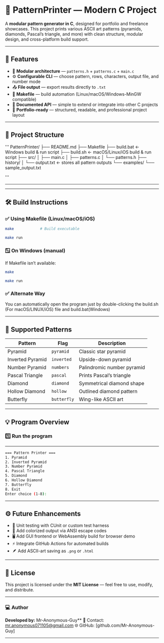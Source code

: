 # 🧩 PatternPrinter — Modern C Project

A **modular pattern generator in C**, designed for portfolio and freelance showcases. This project prints various ASCII art patterns (pyramids, diamonds, Pascal’s triangle, and more) with clean structure, modular design, and cross-platform build support.

---

## 🚀 Features

* 🧱 **Modular architecture** — `patterns.h` + `patterns.c` + `main.c`
* ⚙️ **Configurable CLI** — choose pattern, rows, characters, output file, and number mode
* 📤 **File output** — export results directly to `.txt`
* 🧰 **Makefile** — build automation (Linux/macOS/Windows-MinGW compatible)
* 🧾 **Documented API** — simple to extend or integrate into other C projects
* 💼 **Portfolio-ready** — structured, readable, and professional project layout

---

## 📁 Project Structure
'''
PatternPrinter/
├── README.md
├── Makefile
├── build.bat          <- Windows build & run script
├── build.sh           <- macOS/Linux/iOS build & run script
├── src/
│   ├── main.c
│   ├── patterns.c
│   └── patterns.h
├── history/
│   └── output.txt     <- stores all pattern outputs
└── examples/
    └── sample_output.txt

'''

---


---

## 🛠️ Build Instructions

### ✅ Using Makefile (Linux/macOS/iOS)

```bash
make            # Build executable

make run
```


### 🪟 On Windows (manual)

If Makefile isn’t available:

```bash
make

make run
```
### ✅ Alternate Way

You can automatically open the program   just by double-clicking the build.sh (For macOS/LINUX/iOS) file and build.bat(Windows) 

---

## 🧩 Supported Patterns

| Pattern          | Flag        | Description                |
| ---------------- | ----------- | -------------------------- |
| Pyramid          | `pyramid`   | Classic star pyramid       |
| Inverted Pyramid | `inverted`  | Upside-down pyramid        |
| Number Pyramid   | `numbers`   | Palindromic number pyramid |
| Pascal Triangle  | `pascal`    | Prints Pascal’s triangle   |
| Diamond          | `diamond`   | Symmetrical diamond shape  |
| Hollow Diamond   | `hollow`    | Outlined diamond pattern   |
| Butterfly        | `butterfly` | Wing-like ASCII art        |

---

## 💡 Program Overview

### 1️⃣ Run the program

---

```bash
=== Pattern Printer ===
1. Pyramid
2. Inverted Pyramid
3. Number Pyramid
4. Pascal Triangle
5. Diamond
6. Hollow Diamond
7. Butterfly
8. Exit
Enter choice (1-8):
```

---

## ⚙️ Future Enhancements

* 🧪 Unit testing with CUnit or custom test harness
* 🌈 Add colorized output via ANSI escape codes
* 🖥️ Add GUI frontend or WebAssembly build for browser demo
* ⚡ Integrate GitHub Actions for automated builds
* 🪶 Add ASCII-art saving as `.png` or `.html`

---

## 📜 License

This project is licensed under the **MIT License** — feel free to use, modify, and distribute.

---

### 💻 Author

**Developed by:** Mr-Anonymous-Guy**
📧 Contact: mr.anonymous071105@gmail.com
🌐 GitHub: [github.com/Mr-Anonymous-Guy]

---


